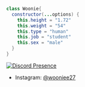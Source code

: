 ```java
class Woonie{
  constructor(...options) {
    this.height = "1.72"
    this.weight = "54"
    this.type = "human"
    this.job = "student"
    this.sex = "male"
  }
}
```





[![Discord Presence](https://lanyard-profile-readme.vercel.app/api/282238108739567647?theme=light&bg=1c1c1c&animated=false&hideDiscrim=false&borderRadius=30px)](https://discord.com/users/282238108739567647)



- Instagram: [@wooniee27](https://instagram/wooniee27)

